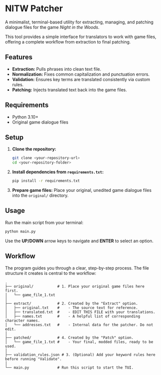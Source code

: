 # NITW Patcher

A minimalist, terminal-based utility for extracting, managing, and patching dialogue files for the game *Night in the Woods*.

This tool provides a simple interface for translators to work with game files, offering a complete workflow from extraction to final patching.

## Features

*   **Extraction:** Pulls phrases into clean text file.
*   **Normalization:** Fixes common capitalization and punctuation errors.
*   **Validation:** Ensures key terms are translated consistently via custom rules.
*   **Patching:** Injects translated text back into the game files.

## Requirements

*   Python 3.10+
*   Original game dialogue files

## Setup

1.  **Clone the repository:**
    ```bash
    git clone <your-repository-url>
    cd <your-repository-folder>
    ```

2.  **Install dependencies from `requirements.txt`:**
    ```bash
    pip install -r requirements.txt
    ```

3.  **Prepare game files:**
    Place your original, unedited game dialogue files into the `original/` directory.

## Usage

Run the main script from your terminal:

```bash
python main.py
```

Use the **UP/DOWN** arrow keys to navigate and **ENTER** to select an option.

## Workflow

The program guides you through a clear, step-by-step process. The file structure it creates is central to the workflow:

```
.
├── original/           # 1. Place your original game files here first.
│   └── game_file_1.txt
│
├── extract/            # 2. Created by the "Extract" option.
│   ├── original.txt    #    - The source text for reference.
│   ├── translated.txt  #    - EDIT THIS FILE with your translations.
│   ├── names.txt       #    - A helpful list of corresponding character names.
│   └── addresses.txt   #    - Internal data for the patcher. Do not edit.
│
├── patched/            # 4. Created by the "Patch" option.
│   └── game_file_1.txt #    - Your final, modded files, ready to be used.
│
├── validation_rules.json # 3. (Optional) Add your keyword rules here before running "Validate".
│
└── main.py             # Run this script to start the TUI.
